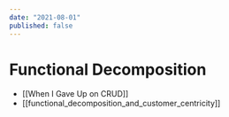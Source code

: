 ```yaml
---
date: "2021-08-01"
published: false
---
```


# Functional Decomposition

- [[When I Gave Up on CRUD]]
- [[functional_decomposition_and_customer_centricity]]